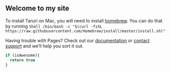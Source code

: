 ## Welcome to my site

To install Taruri on Mac, you will need to install [homebrew](https://brew.sh/). You can do that by running ```Shell /bin/bash -c "$(curl -fsSL https://raw.githubusercontent.com/Homebrew/install/master/install.sh)"```

Having trouble with Pages? Check out our [documentation](https://docs.github.com/categories/github-pages-basics/) or [contact support](https://github.com/contact) and we’ll help you sort it out.

```javascript
if (isAwesome){
  return true
}
```
